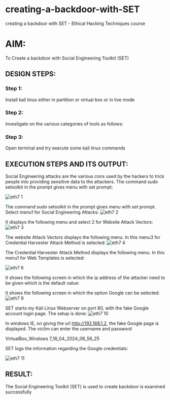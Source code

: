 # creating-a-backdoor-with-SET
creating a backdoor with SET - Ethical Hacking Techniques course

# AIM:
To Create a backdoor with Social Engineering Toolkit (SET)

## DESIGN STEPS:

### Step 1:

Install kali linux either in partition or virtual box or in live mode


### Step 2:

Investigate on the various categories of tools as follows:

### Step 3:

Open terminal and try execute some kali linux commands

## EXECUTION STEPS AND ITS OUTPUT:
Social Engineering attacks are the various cons used by the hackers to trick people into providing sensitive data to the attackers. 
The command sudo setoolkit in the prompt gives menu with set prompt:

![eth7 1](https://github.com/Rajeshanbu/creating-a-backdoor-with-SET/assets/118924713/d068e7c5-191c-4143-9c83-513c167fbd11)

The command sudo setoolkit in the prompt gives menu with set prompt. Select menu1 for Social Engineering Attacks:
![eth7 2](https://github.com/Rajeshanbu/creating-a-backdoor-with-SET/assets/118924713/31fc4732-1cea-4fcd-8348-48813725a15c)


It displays the following menu and select 2 for Website Attack Vectors:
![eth7 3](https://github.com/Rajeshanbu/creating-a-backdoor-with-SET/assets/118924713/79f5b347-954d-482d-b751-6fdd27ce3a95)


The website Attack Vectors displays the following menu. In this menu3 for Credential Harvester Attack Method is selected:
![eth7 4](https://github.com/Rajeshanbu/creating-a-backdoor-with-SET/assets/118924713/706953ed-89ca-439b-8382-0d8ffb24053f)


The Credential Harvester Attack Method displays the following menu. In this menu1 for Web Templates is selected:

![eth7 6](https://github.com/Rajeshanbu/creating-a-backdoor-with-SET/assets/118924713/6198f175-3d09-4f61-9607-9c83b04e5940)

It shows the following screen in which the ip address of the attacker need to be given which is the default value:




It shows the following screen in which the option Google can be selected:
![eth7 9](https://github.com/Rajeshanbu/creating-a-backdoor-with-SET/assets/118924713/5ad1161a-2790-415f-985e-018d89310407)


SET starts my Kali Linux Webserver on port 80, with the fake Google account login page. The setup is done:
![eth7 10](https://github.com/Rajeshanbu/creating-a-backdoor-with-SET/assets/118924713/1f5305b5-9879-4af3-911c-d42d0992aeba)


In windows IE, on giving the url http://192.168.1.2, the fake Google page is displayed. The victim can enter the username and password

VirtualBox_Windows 7_16_04_2024_08_56_25

SET logs the information regarding the Google credentials:


![eth7 11](https://github.com/Rajeshanbu/creating-a-backdoor-with-SET/assets/118924713/816b9b56-d4a6-4fce-9c72-943596b91543)



## RESULT:
The Social Engineering Toolkit (SET) is used to create backdoor is  examined successfully
